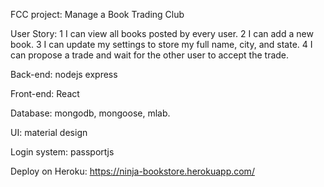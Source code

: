 FCC project: Manage a Book Trading Club

User Story:
1 I can view all books posted by every user.
2 I can add a new book.
3 I can update my settings to store my full name, city, and state.
4 I can propose a trade and wait for the other user to accept the trade.


Back-end: nodejs express

Front-end: React

Database: mongodb, mongoose, mlab.

UI: material design

Login system: passportjs

Deploy on Heroku: https://ninja-bookstore.herokuapp.com/
